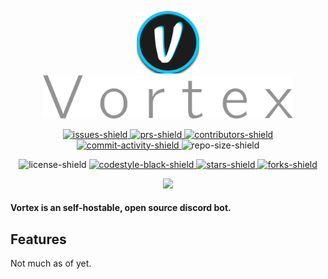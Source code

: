 <p align="center">
  <img src="src/assets/images/logo.png" alt="Vortex-logo" width="100"/> <br>
  <img src="src/assets/images/vortex.png" alt="Vortex" width="400"/>
</p>

<p align="center">
  <a href="https://github.com/NotCosmo/Vortex-V2/issues">
    <img src="https://img.shields.io/github/issues/NotCosmo/Vortex-V2?style=flat-square" alt="issues-shield">
  </a>
  <a href="https://github.com/NotCosmo/Vortex-V2/pulls">
    <img src="https://img.shields.io/github/issues-pr/NotCosmo/Vortex-V2?style=flat-square" alt="prs-shield">
  </a>
  <a href="https://github.com/NotCosmo/Vortex-V2/graphs/contributors">
    <img src="https://img.shields.io/github/contributors/NotCosmo/Vortex-V2?style=flat-square" alt="contributors-shield">
  </a>
  <a href="https://github.com/NotCosmo/Vortex-V2/commits/main">
    <img src="https://img.shields.io/github/commit-activity/m/NotCosmo/Vortex-V2?style=flat-square" alt="commit-activity-shield">
  </a>
  <img src="https://img.shields.io/github/repo-size/NotCosmo/Vortex-V2?style=flat-square" alt="repo-size-shield">
</p>

<p align="center">
  <img src="https://img.shields.io/github/license/NotCosmo/Vortex-V2?style=flat-square" alt="license-shield">
  <a href="https://github.com/psf/black">
    <img src="https://img.shields.io/badge/code%20style-black-black?style=flat-square" alt="codestyle-black-shield">
  </a>
  <a href="https://github.com/NotCosmo/Vortex-V2/stargazers">
    <img src="https://img.shields.io/github/stars/NotCosmo/Vortex-V2?style=flat-square" alt="stars-shield">
  </a>
  <a href="https://github.com/NotCosmo/Vortex-V2/network/members">
    <img src="https://img.shields.io/github/forks/NotCosmo/Vortex-V2?style=flat-square" alt="forks-shield">
  </a>
</p>

<p align="center">
  <a href="https://nextcord.dev">
    <img src="https://custom-icon-badges.herokuapp.com/badge/-Made%20with%20Nextcord-0d1620?logo=nextcord">
  </a>
</p>



#### Vortex is an self-hostable, open source discord bot.

## Features

Not much as of yet.
